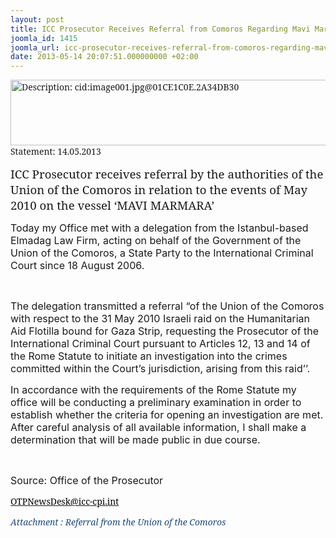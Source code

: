 ```yaml
---
layout: post
title: ICC Prosecutor Receives Referral from Comoros Regarding Mavi Marmara
joomla_id: 1415
joomla_url: icc-prosecutor-receives-referral-from-comoros-regarding-mavi-marmara
date: 2013-05-14 20:07:51.000000000 +02:00
---
```

<p><span style="font-family: &quot;Palatino Linotype&quot;,&quot;serif&quot;;" lang="EN-GB"><img alt="Description: cid:image001.jpg@01CE1C0E.2A34DB30" src="https://mail.google.com/mail/?ui=2&amp;ik=68fe79b6e1&amp;view=att&amp;th=13ea40473a3bf638&amp;attid=0.2&amp;disp=emb&amp;zw&amp;atsh=1" height="105" width="554" /></span><span style="font-family: &quot;Palatino Linotype&quot;,&quot;serif&quot;;" lang="EN-GB">Statement: 14.05.2013</span></p>
<p><span style="font-family: &quot;Palatino Linotype&quot;,&quot;serif&quot;; font-size: 14pt;" lang="EN-GB"> </span></p>
<p><span style="font-family: &quot;Palatino Linotype&quot;,&quot;serif&quot;; font-size: 14pt;" lang="EN-GB">ICC  Prosecutor receives referral by the authorities of the Union of the  Comoros in relation to the events of May 2010 on the vessel ‘MAVI  MARMARA’ </span></p>
<p><span style="font-family: &quot;Palatino Linotype&quot;,&quot;serif&quot;;" lang="EN-GB"> </span></p>
<p><span style="font-size: 12pt;">Today  my Office met with a delegation from the Istanbul-based Elmadag Law  Firm, acting on behalf of the Government of the Union of the Comoros, a  State Party to the International  Criminal Court since 18 August 2006.</span></p>
<span style="font-size: 12pt;"> </span>
<p> </p>
<span style="font-size: 12pt;"> </span>
<p><span style="font-size: 12pt;">The  delegation transmitted a referral “of the Union of the Comoros with  respect to the 31 May 2010 Israeli raid on the Humanitarian Aid Flotilla  bound for Gaza Strip, requesting  the Prosecutor of the International Criminal Court pursuant to Articles  12, 13 and 14 of the Rome Statute to initiate an investigation into the  crimes committed within the Court’s jurisdiction, arising from this  raid’’. </span></p>
<p><span style="font-size: 12pt;">In accordance with the requirements  of the Rome Statute my office will be conducting a preliminary  examination in order to establish whether the criteria for opening an  investigation are met. After careful analysis of all available  information, I shall make a determination that will be made  public in due course.</span></p>
<span style="font-size: 12pt;"> </span>
<p> </p>
<span style="font-size: 12pt;"> </span>
<p><span style="font-size: 12pt;">Source: Office of the Prosecutor</span></p>
<p><span style="font-family: &quot;Palatino Linotype&quot;,&quot;serif&quot;;" lang="EN-GB"><a href="mailto:OTPNewsDesk@icc-cpi.int" target="_blank"><span style="color: windowtext;">OTPNewsDesk@icc-cpi.int</span></a> </span></p>
<p><span style="font-family: &quot;Palatino Linotype&quot;,&quot;serif&quot;;" lang="EN-GB"> </span></p>
<em><span style="color: #1f497d; font-family: &quot;Palatino Linotype&quot;,&quot;serif&quot;;" lang="EN-GB">Attachment : Referral from the Union of the Comoros</span></em>
